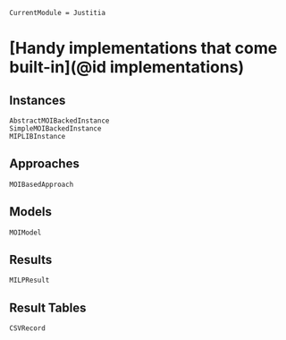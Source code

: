 ```@meta
CurrentModule = Justitia
```

# [Handy implementations that come built-in](@id implementations)

## Instances
```@docs
AbstractMOIBackedInstance
SimpleMOIBackedInstance
MIPLIBInstance
```

## Approaches
```@docs
MOIBasedApproach
```

## Models
```@docs
MOIModel
```

## Results
```@docs
MILPResult
```

## Result Tables
```@docs
CSVRecord
```
